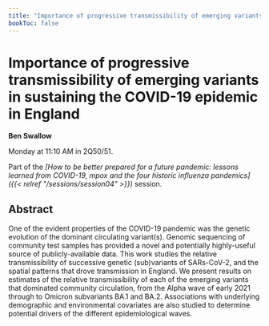 ```yaml
---
title: "Importance of progressive transmissibility of emerging variants in sustaining the COVID-19 epidemic in England"
bookToc: false
---
```


# Importance of progressive transmissibility of emerging variants in sustaining the COVID-19 epidemic in England

**Ben Swallow**

Monday at 11:10 AM in 2Q50/51.

Part of the *[How to be better prepared for a future pandemic: lessons learned from COVID-19, mpox and the four historic influenza pandemics]({{< relref "/sessions/session04" >}})* session.

## Abstract

One of the evident properties of the COVID-19 pandemic was the genetic evolution  of the dominant circulating variant(s). Genomic sequencing of community test samples has provided a novel and potentially highly-useful source of publicly-available data. This work studies the relative transmissibility of successive genetic (sub)variants of SARs-CoV-2, and the spatial patterns that drove transmission in England. We present results on estimates of the relative transmissibility of each of the emerging variants that dominated community circulation, from the Alpha wave of early 2021 through to Omicron subvariants BA.1 and BA.2. Associations with underlying demographic and environmental covariates are also studied to determine potential drivers of the different epidemiological waves.


